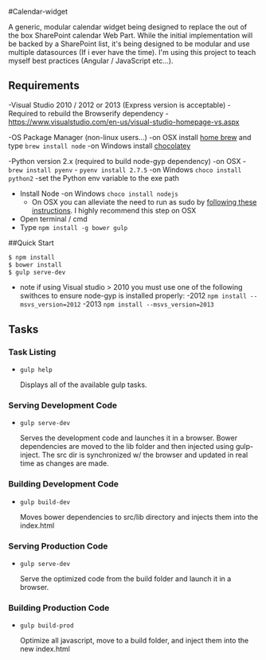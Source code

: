#Calendar-widget

A generic, modular calendar widget being designed to replace the out of the box SharePoint calendar Web Part. While the initial implementation will be backed by a SharePoint list, it's being designed to be modular and use multiple datasources (If i ever have the time). I'm using this project to teach myself best practices (Angular / JavaScript etc...).

## Requirements

-Visual Studio 2010 / 2012 or 2013 (Express version is acceptable)
    -Required to rebuild the Browserify dependency
    -https://www.visualstudio.com/en-us/visual-studio-homepage-vs.aspx

-OS Package Manager (non-linux users...)
    -on OSX install [home brew](http://brew.sh/) and type `brew install node`
    -on Windows install [chocolatey](https://chocolatey.org/)

-Python version 2.x (required to build node-gyp dependency)
    -on OSX
        - `brew install pyenv`
	- `pyenv install 2.7.5`
    -on Windows `choco install python2`
        -set the Python env variable to the exe path

- Install Node
    -on Windows `choco install nodejs`
    - On OSX you can alleviate the need to run as sudo by [following these instructions](http://jpapa.me/nomoresudo). I highly recommend this step on OSX
- Open terminal / cmd
- Type `npm install -g bower gulp`

##Quick Start
```bash
$ npm install    
$ bower install
$ gulp serve-dev
```
- note if using Visual studio > 2010 you must use one of the following swithces to ensure node-gyp is installed properly:
        -2012 `npm install --msvs_version=2012`
        -2013 `npm install --msvs_version=2013`

## Tasks

### Task Listing

- `gulp help`

    Displays all of the available gulp tasks.

### Serving Development Code

- `gulp serve-dev`

    Serves the development code and launches it in a browser. Bower dependencies are moved to the lib folder and then injected using gulp-inject. The src dir is synchronized w/ the browser and updated in real time as changes are made.
	
### Building Development Code

- `gulp build-dev`

    Moves bower dependencies to src/lib directory and injects them into the index.html	

### Serving Production Code

- `gulp serve-dev`

    Serve the optimized code from the build folder and launch it in a browser.
	
### Building Production Code

- `gulp build-prod`

    Optimize all javascript, move to a build folder, and inject them into the new index.html